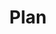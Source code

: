 ---
title: Plan
layout: "plan"

plan:
    enable: true
    heading: At Hyggelig, We Believe In Keeping Things Simple And Focusing On Building A Strong Community Of Remote Workers Who Have Settled In Lisbon.
    detail: "That's why we only offer one monthly pass package that includes all of the amenities you need for a comfortable and productive workday."
    plan_title: The Plan - €200 
    points:
        - 24/7 access to our bright and comfortable coworking space
        - A dedicated desk to call your own
        - Ergonomic chairs and height-adjustable desks
        - High-speed gigabit internet and Wifi 6
        - Printer and scanner access
        - Fully stocked kitchen with free coffee, tea, & cookies
        - Storage lockers for personal belongings
        - Access to a call booth and meeting room

    
fourth_section:
    enable: true
    heading: Located In The Coolest Neighbourhood In Lisbon
    btn: Visit Us
    btn_link: /contact-us/
---
